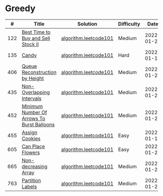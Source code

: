 # Greedy

| # | Title  | Solution | Difficulty | Date |
|---| -----  | -------- | ---------- | ---- |
|122|[Best Time to Buy and Sell Stock II](https://leetcode-cn.com/problems/best-time-to-buy-and-sell-stock-ii/)|[algorithm.leetcode101](./best_time_to_buy_and_sell_stock_2)|Medium|2022-01-21|
|135|[Candy](https://leetcode-cn.com/problems/candy/)|[algorithm.leetcode101](./candy)|Hard|2022-01-19|
|406|[Queue Reconstruction by Height](https://leetcode-cn.com/problems/queue-reconstruction-by-height/)|[algorithm.leetcode101](./queue_reconstruction_by_height)|Medium|2022-01-21|
|435|[Non-Overlapping Intervals](https://leetcode-cn.com/problems/non-overlapping-intervals/)|[algorithm.leetcode101](./non_overlapping_intervals)|Medium|2022-01-20|
|452|[Minimum Number Of Arrows To Burst Balloons](https://leetcode-cn.com/problems/minimum-number-of-arrows-to-burst-balloons/)|[algorithm.leetcode101](./minimum_number_of_arrows_to_burst_balloons)|Medium|2022-01-20|
|455|[Assign Cookies](https://leetcode-cn.com/problems/assign-cookies/)|[algorithm.leetcode101](./assign_cookies)|Easy|2022-01-19|
|605|[Can Place Flowers](https://leetcode-cn.com/problems/can-place-flowers/)|[algorithm.leetcode101](./can_place_flowers)|Easy|2022-01-20|
|665|[Non-decreasing Array](https://leetcode-cn.com/problems/non-decreasing-array/)|[algorithm.leetcode101](./non_descreasing_array)|Medium|2022-01-21|
|763|[Partition Labels](https://leetcode-cn.com/problems/partition-labels/)|[algorithm.leetcode101](./partition_labels)|Medium|2022-01-21|
